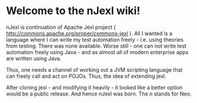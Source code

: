 # Welcome to the nJexl wiki!

nJexl is continuation of Apache Jexl project ( http://commons.apache.org/proper/commons-jexl ).
All I wanted is a language where I can write my test automation freely - i.e. using theories from testing.
There was none available. Worse still - one can not write test automation freely using Java - and as almost all of modern enterprise apps are written using Java.

Thus, one needs a channel of working out a JVM scripting language that can freely call and act on POJOs.
Thus, the idea of extending jexl.

After cloning jexl - and modifying it heavily - it looked like a better option would be a public release.
And hence nJexl was born. The *n* stands for Neo.

 